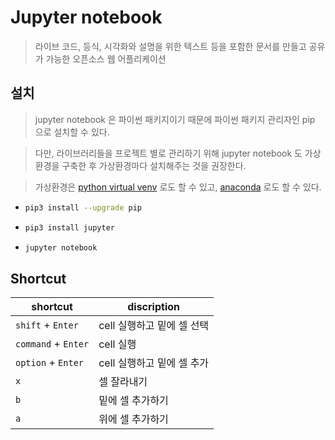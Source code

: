 # Jupyter notebook

> 라이브 코드, 등식, 시각화와 설명을 위한 텍스트 등을 포함한 문서를 만들고 공유가 가능한 오픈소스 웹 어플리케이션

## 설치

> jupyter notebook 은 파이썬 패키지이기 때문에 파이썬 패키지 관리자인 pip 으로 설치할 수 있다.

> 다만, 라이브러리들을 프로젝트 별로 관리하기 위해 jupyter notebook 도 가상환경을 구축한 후 가상환경마다 설치해주는 것을 권장한다.

> 가상환경은 [python virtual venv](python_virtual_environment.md) 로도 할 수 있고, [anaconda](../Data_Science/00_들어가기전에.md) 로도 할 수 있다.

- ```bash
  pip3 install --upgrade pip
  ```

- ```bash
  pip3 install jupyter
  ```

- ```bash
  jupyter notebook
  ```



## Shortcut

| shortcut            | discription                |
| ------------------- | -------------------------- |
| `shift` + `Enter`   | cell 실행하고 밑에 셀 선택 |
| `command` + `Enter` | cell 실행                  |
| `option` + `Enter`  | cell 실행하고 밑에 셀 추가 |
| `x`                 | 셀 잘라내기                |
| `b`                 | 밑에 셀 추가하기           |
| `a`                 | 위에 셀 추가하기           |

